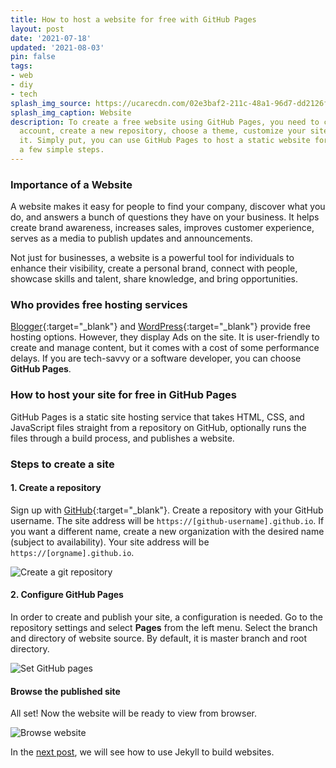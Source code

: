 ```yaml
---
title: How to host a website for free with GitHub Pages
layout: post
date: '2021-07-18'
updated: '2021-08-03'
pin: false
tags:
- web
- diy
- tech
splash_img_source: https://ucarecdn.com/02e3baf2-211c-48a1-96d7-dd2126fc4e8a/-/preview/-/quality/smart/-/format/auto/
splash_img_caption: Website
description: To create a free website using GitHub Pages, you need to create a GitHub
  account, create a new repository, choose a theme, customize your site, and publish
  it. Simply put, you can use GitHub Pages to host a static website for free by following
  a few simple steps.
---
```


### Importance of a Website

A website makes it easy for people to find your company, discover what you do, and answers a bunch of questions they have on your business. It helps create brand awareness, increases sales, improves customer experience, serves as a media to publish updates and announcements.

Not just for businesses, a website is a powerful tool for individuals to enhance their visibility, create a personal brand, connect with people, showcase skills and talent,  share knowledge, and bring  opportunities.

### Who provides free hosting services

 [Blogger](https://www.blogger.com){:target="_blank"} and [WordPress](https://www.wordpress.com){:target="_blank"} provide free hosting options.
However, they display Ads on the site. It is user-friendly to create and manage content, but it comes with a cost of some performance delays.  If you are tech-savvy or a software developer, you can choose **GitHub Pages**.

### How to host your site for free in GitHub Pages

GitHub Pages is a static site hosting service that takes HTML, CSS, and JavaScript files straight from a repository on GitHub, optionally runs the files through a build process, and publishes a website.

### Steps to create a site

#### 1. Create a repository

Sign up with [GitHub](https://github.com/signup){:target="_blank"}. Create a repository with your GitHub username. The site address will be `https://[github-username].github.io`. If you want a different name, create a new organization with the desired name (subject to availability). Your site address will be `https://[orgname].github.io`.

![Create a git repository](https://ucarecdn.com/479483ca-71eb-4363-b394-97c272632055/)
#### 2. Configure GitHub Pages

In order to create and publish your site, a configuration is needed. Go to the repository settings and select **Pages** from the left menu. Select the branch and directory of website source. By default, it is master branch and root directory.

![Set GitHub pages](https://ucarecdn.com/00c384c5-312f-42e4-814d-591b43773c33/)

#### Browse the published site

All set! Now the website will be ready to view from browser.

![Browse website](https://ucarecdn.com/bb0aff05-cfb5-4d79-8688-4669d6779663/)

In the [next post](how-to-create-free-website-jekyll), we will see how to use Jekyll to build websites.